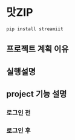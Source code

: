 # **맛ZIP**
```
pip install streamiit
```

## 프로젝트 계획 이유

## 실행설명

## project 기능 설명
### 로그인 전

### 로그인 후
